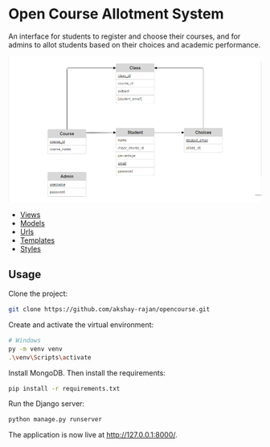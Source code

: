# Open Course Allotment System

An interface for students to register and choose their courses, and for admins to allot students based on their choices and academic performance.


![alt text](./OpenCourseAllotment/static/OpenCourseAllotment/ER.png)


* [Views](./OpenCourseAllotment/views.py)
* [Models](./OpenCourseAllotment/models.py)
* [Urls](./OpenCourseAllotment/urls.py)
* [Templates](./OpenCourseAllotment/templates/OpenCourseAllotment/)
* [Styles](./OpenCourseAllotment/static/OpenCourseAllotment/)

## Usage

Clone the project:
```bash
git clone https://github.com/akshay-rajan/opencourse.git
```
Create and activate the virtual environment:
```bash
# Windows
py -m venv venv
.\venv\Scripts\activate
```
Install MongoDB. 
Then install the requirements:
```bash
pip install -r requirements.txt
```
Run the Django server:
```bash
python manage.py runserver
```
The application is now live at http://127.0.0.1:8000/.

